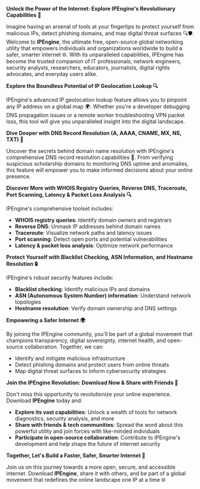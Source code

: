 **Unlock the Power of the Internet: Explore IPEngine's Revolutionary Capabilities 🚀**

Imagine having an arsenal of tools at your fingertips to protect yourself from malicious IPs, detect phishing domains, and map digital threat surfaces 🔍🛡️. Welcome to **IPEngine**, the ultimate free, open-source global networking utility that empowers individuals and organizations worldwide to build a safer, smarter internet 🌐. With its unparalleled capabilities, IPEngine has become the trusted companion of IT professionals, network engineers, security analysts, researchers, educators, journalists, digital rights advocates, and everyday users alike.

**Explore the Boundless Potential of IP Geolocation Lookup 🔍**

IPEngine's advanced IP geolocation lookup feature allows you to pinpoint any IP address on a global map 🌍. Whether you're a developer debugging DNS propagation issues or a remote worker troubleshooting VPN packet loss, this tool will give you unparalleled insight into the digital landscape.

**Dive Deeper with DNS Record Resolution (A, AAAA, CNAME, MX, NS, TXT) 🔑**

Uncover the secrets behind domain name resolution with IPEngine's comprehensive DNS record resolution capabilities 📡. From verifying suspicious scholarship domains to monitoring DNS uptime and anomalies, this feature will empower you to make informed decisions about your online presence.

**Discover More with WHOIS Registry Queries, Reverse DNS, Traceroute, Port Scanning, Latency & Packet Loss Analysis 🔍**

IPEngine's comprehensive toolset includes:

*   **WHOIS registry queries**: Identify domain owners and registrars
*   **Reverse DNS**: Unmask IP addresses behind domain names
*   **Traceroute**: Visualize network paths and latency issues
*   **Port scanning**: Detect open ports and potential vulnerabilities
*   **Latency & packet loss analysis**: Optimize network performance

**Protect Yourself with Blacklist Checking, ASN Information, and Hostname Resolution 🔒**

IPEngine's robust security features include:

*   **Blacklist checking**: Identify malicious IPs and domains
*   **ASN (Autonomous System Number) information**: Understand network topologies
*   **Hostname resolution**: Verify domain ownership and DNS settings

**Empowering a Safer Internet 🌍**

By joining the IPEngine community, you'll be part of a global movement that champions transparency, digital sovereignty, internet health, and open-source collaboration. Together, we can:

*   Identify and mitigate malicious infrastructure
*   Detect phishing domains and protect users from online threats
*   Map digital threat surfaces to inform cybersecurity strategies

**Join the IPEngine Revolution: Download Now & Share with Friends 📡**

Don't miss this opportunity to revolutionize your online experience. Download **IPEngine** today and:

*   **Explore its vast capabilities**: Unlock a wealth of tools for network diagnostics, security analysis, and more
*   **Share with friends & tech communities**: Spread the word about this powerful utility and join forces with like-minded individuals
*   **Participate in open-source collaboration**: Contribute to IPEngine's development and help shape the future of internet security

**Together, Let's Build a Faster, Safer, Smarter Internet 🚀**

Join us on this journey towards a more open, secure, and accessible internet. Download **IPEngine**, share it with others, and be part of a global movement that redefines the online landscape one IP at a time 🌐